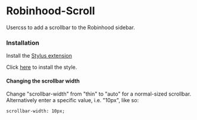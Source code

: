 # Robinhood-Scroll
Usercss to add a scrollbar to the Robinhood sidebar.

### Installation
Install the [Stylus extension](https://add0n.com/stylus.html)

Click [here](https://github.com/Lithovox/Robinhood-Scroll/raw/main/robinhood-scroll.user.css) to install the style.

#### Changing the scrollbar width
Change "scrollbar-width" from "thin" to "auto" for a normal-sized scrollbar. Alternatively enter a specific value, i.e. "10px", like so:

    scrollbar-width: 10px;
